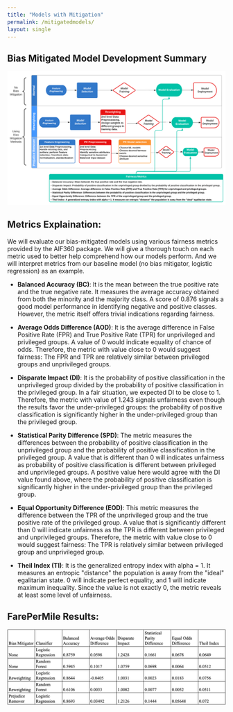 ```yaml
---
title: "Models with Mitigation"
permalink: /mitigatedmodels/
layout: single
---
```



## Bias Mitigated Model Development Summary

<img src="../assets/Bias_mitigation.png">


## Metrics Explaination:

We will evaluate our bias-mitigated models using various fairness metrics provided by the AIF360 package. We will give a thorough touch on each metric used to better help comprehend how our models perform. And we will interpret metrics from our baseline model (no bias mitigator, logistic regression)  as an example.

* **Balanced Accuracy (BC)**: It is the mean between the true positive rate and the true negative rate. It measures the average accuracy obtained from both the minority and the majority class. A score of 0.876 signals a good model performance in identifying negative and positive classes. However, the metric itself offers trivial indications regarding fairness. 


* **Average Odds Difference (AOD)**: It is the average difference in False Positive Rate (FPR) and True Positive Rate (TPR) for unprivileged and privileged groups. A value of 0 would indicate equality of chance of odds. Therefore, the metric with value close to 0 would suggest fairness: The FPR and TPR are relatively similar between privileged groups and unprivileged groups. 


* **Disparate Impact (DI)**: It is the probability of positive classification in the unprivileged group divided by the probability of positive classification in the privileged group. In a fair situation, we expected DI to be close to 1. Therefore, the metric with value of 1.243 signals unfairness even though the results favor the under-privileged groups: the probability of positive classification is significantly higher in the under-privileged group than the privileged group.


* **Statistical Parity Difference (SPD)**: The metric measures the differences between the probability of positive classification in the unprivileged group and the probability of positive classification in the privileged group. A value that is different than 0 will indicates unfairness as probability of positive classification is different between privileged and unprivileged groups. A positive value here would agree with the DI value found above, where the probability of positive classification is significantly higher in the under-privileged group than the privileged group. 


* **Equal Opportunity Difference (EOD)**: This metric measures the difference between the TPR of the unprivileged group and the true positive rate of the privileged group. A value that is significantly different than 0 will indicate unfairness as the TPR is different between privileged and unprivileged groups. Therefore, the metric with value close to 0 would suggest fairness: The TPR is relatively similar between privileged group and unprivileged group. 


* **Theil Index (TI)**: It is the generalized entropy index with alpha = 1. It measures an entropic "distance" the population is away from the "ideal" egalitarian state. 0 will indicate perfect equality, and 1 will indicate maximum inequality. Since the value is not exactly 0, the metric reveals at least some level of unfairness. 

## FarePerMile Results:

<img src="../assets/images/FPM_Table_Results.png">




